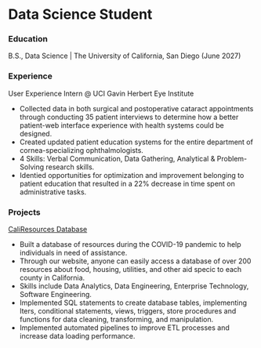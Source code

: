 # Data Science Student

### Education
B.S., Data Science | The University of California, San Diego (June 2027)

### Experience
User Experience Intern @ UCI Gavin Herbert Eye Institute
- Collected data in both surgical and postoperative cataract appointments through conducting 35 patient interviews to determine how a better patient-web interface experience with health systems could be designed.
- Created updated patient education systems for the entire department of cornea-specializing ophthalmologists.
- 4 Skills: Verbal Communication, Data Gathering, Analytical & Problem-Solving research skills.
- Identi ed opportunities for optimization and improvement belonging to patient education that resulted in a 22% decrease in time spent on administrative tasks.

### Projects
[CaliResources Database](https://www.caliresources.org/)
- Built a database of resources during the COVID-19 pandemic to help individuals in need of assistance.
- Through our website, anyone can easily access a database of over 200 resources about food, housing, utilities, and other aid speci c to each county in California.
- Skills include Data Analytics, Data Engineering, Enterprise Technology, Software Engineering.
- Implemented SQL statements to create database tables, implementing  lters, conditional statements, views, triggers, store procedures and functions for data cleaning, transforming, and manipulation.
- Implemented automated pipelines to improve ETL processes and increase data loading performance.
